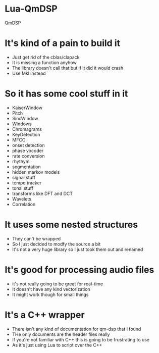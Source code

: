 # Lua-QmDSP
QmDSP 

# It's kind of a pain to build it
* Just get rid of the cblas/clapack
* It is missing a function anyhow
* The library doesn't call that but if it did it would crash
* Use Mkl instead

# So it has some cool stuff in it
* KaiserWindow
* Pitch
* SincWindow
* Windows
* Chromagrams
* KeyDetection
* MFCC
* onset detection
* phase vocoder
* rate conversion
* rhythym 
* segmentation
* hidden markov models
* signal stuff
* tempo tracker
* tonal stuff
* transforms like DFT and DCT
* Wavelets
* Correlation

# It uses some nested structures
* They can't be wrapped
* So I just decided to modfy the source a bit
* It's not a very huge library so I just took them out and renamed

# It's good for processing audio files
* it's not really going to be great for real-time
* It doesn't have any kind vectorization
* It might work though for small things

# It's a C++ wrapper
* There isn't any kind of documentation for qm-dsp that I found
* THe only documents are the header files really
* If you're not familiar with C++ this is going to be frustrating to use
* As it's just using Lua to script over the C++ 
